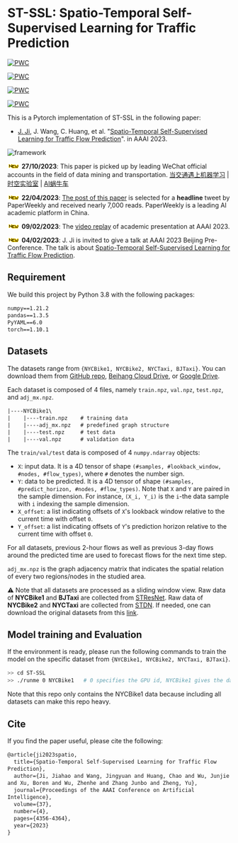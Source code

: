 # ST-SSL: Spatio-Temporal Self-Supervised Learning for Traffic Prediction 

[![PWC](https://img.shields.io/endpoint.svg?url=https://paperswithcode.com/badge/spatio-temporal-self-supervised-learning-for/traffic-prediction-on-nycbike1)](https://paperswithcode.com/sota/traffic-prediction-on-nycbike1?p=spatio-temporal-self-supervised-learning-for)

[![PWC](https://img.shields.io/endpoint.svg?url=https://paperswithcode.com/badge/spatio-temporal-self-supervised-learning-for/traffic-prediction-on-nycbike2)](https://paperswithcode.com/sota/traffic-prediction-on-nycbike2?p=spatio-temporal-self-supervised-learning-for)

[![PWC](https://img.shields.io/endpoint.svg?url=https://paperswithcode.com/badge/spatio-temporal-self-supervised-learning-for/traffic-prediction-on-nyctaxi)](https://paperswithcode.com/sota/traffic-prediction-on-nyctaxi?p=spatio-temporal-self-supervised-learning-for)

[![PWC](https://img.shields.io/endpoint.svg?url=https://paperswithcode.com/badge/spatio-temporal-self-supervised-learning-for/traffic-prediction-on-bjtaxi)](https://paperswithcode.com/sota/traffic-prediction-on-bjtaxi?p=spatio-temporal-self-supervised-learning-for)

This is a Pytorch implementation of ST-SSL in the following paper: 

* [J. Ji](https://echo-ji.github.io/academicpages/), J. Wang, C. Huang, et al. "[Spatio-Temporal Self-Supervised Learning for Traffic Flow Prediction](https://ojs.aaai.org/index.php/AAAI/article/view/25555)". in AAAI 2023.

![framework](https://github.com/Echo-Ji/ST-SSL/assets/23469289/57d66470-5e12-4f27-9558-21cbb34b3a64)

![new](https://github.com/RUCAIBox/RecBole/blob/master/asset/new.gif) **27/10/2023**: This paper is picked up by leading WeChat official accounts in the field of data mining and transportation. [当交通遇上机器学习](https://mp.weixin.qq.com/s/eI26ORLsJe_20WMpA5UeKA) | [时空实验室](https://mp.weixin.qq.com/s/CBKkyeSBTXOya2Cg3sgj7g) | [AI蜗牛车](https://mp.weixin.qq.com/s/vbczwY0UmzF7nBawEHpuaQ)

![new](https://github.com/RUCAIBox/RecBole/blob/master/asset/new.gif) **22/04/2023**: [The post of this paper](https://mp.weixin.qq.com/s/rMNsqYyfoeoysZxeVabh4w) is selected for a **headline** tweet by PaperWeekly and received nearly 7,000 reads. PaperWeekly is a leading AI academic platform in China.

![new](https://github.com/RUCAIBox/RecBole/blob/master/asset/new.gif) **09/02/2023**: The [video replay](https://underline.io/events/380/posters/14098/poster/68914-584-spatio-temporal-self-supervised-learning-for-traffic-flow-prediction) of academic presentation at AAAI 2023.


![new](https://github.com/RUCAIBox/RecBole/blob/master/asset/new.gif) **04/02/2023**: J. Ji is invited to give a talk at AAAI 2023 Beijing Pre-Conference. The talk is about [Spatio-Temporal Self-Supervised Learning for Traffic Flow Prediction](https://event.baai.ac.cn/activities/650).
## Requirement

We build this project by Python 3.8 with the following packages: 
```
numpy==1.21.2
pandas==1.3.5
PyYAML==6.0
torch==1.10.1
```

## Datasets

The datasets range from `{NYCBike1, NYCBike2, NYCTaxi, BJTaxi}`. You can download them from [GitHub repo](https://github.com/Echo-Ji/ST-SSL_Dataset), [Beihang Cloud Drive](https://bhpan.buaa.edu.cn/link/AAF30DD8F4A2D942F7A4992959335C2780), or [Google Drive](https://drive.google.com/file/d/1n0y6X8pWNVwHxtFUuY8WsTYZHwBe9GeS/view?usp=sharing).

Each dataset is composed of 4 files, namely `train.npz`, `val.npz`, `test.npz`, and `adj_mx.npz`.

```
|----NYCBike1\
|    |----train.npz    # training data
|    |----adj_mx.npz   # predefined graph structure
|    |----test.npz     # test data
|    |----val.npz      # validation data
```

The `train/val/test` data is composed of 4 `numpy.ndarray` objects:

* `X`: input data. It is a 4D tensor of shape `(#samples, #lookback_window, #nodes, #flow_types)`, where `#` denotes the number sign. 
* `Y`: data to be predicted. It is a 4D tensor of shape `(#samples, #predict_horizon, #nodes, #flow_types)`. Note that `X` and `Y` are paired in the sample dimension. For instance, `(X_i, Y_i)` is the `i`-the data sample with `i` indexing the sample dimension.
* `X_offset`: a list indicating offsets of `X`'s lookback window relative to the current time with offset `0`.  
* `Y_offset`: a list indicating offsets of `Y`'s prediction horizon relative to the current time with offset `0`.

For all datasets, previous 2-hour flows as well as previous 3-day flows around the predicted time are used to forecast flows for the next time step.

`adj_mx.npz` is the graph adjacency matrix that indicates the spatial relation of every two regions/nodes in the studied area. 

⚠️ Note that all datasets are processed as a sliding window view. Raw data of **NYCBike1** and **BJTaxi** are collected from [STResNet](https://ojs.aaai.org/index.php/AAAI/article/view/10735). Raw data of **NYCBike2** and **NYCTaxi** are collected from [STDN](https://ojs.aaai.org/index.php/AAAI/article/view/4511). If needed, one can download the original datasets from this [link](https://github.com/Echo-Ji/ST-SSL/issues/9).


## Model training and Evaluation

If the environment is ready, please run the following commands to train the model on the specific dataset from `{NYCBike1, NYCBike2, NYCTaxi, BJTaxi}`.
```bash
>> cd ST-SSL
>> ./runme 0 NYCBike1   # 0 specifies the GPU id, NYCBike1 gives the dataset
```

Note that this repo only contains the NYCBike1 data because including all datasets can make this repo heavy.

## Cite

If you find the paper useful, please cite the following:

```
@article{ji2023spatio, 
  title={Spatio-Temporal Self-Supervised Learning for Traffic Flow Prediction}, 
  author={Ji, Jiahao and Wang, Jingyuan and Huang, Chao and Wu, Junjie and Xu, Boren and Wu, Zhenhe and Zhang Junbo and Zheng, Yu}, 
  journal={Proceedings of the AAAI Conference on Artificial Intelligence}, 
  volume={37},
  number={4},
  pages={4356-4364},
  year={2023}
}
```
